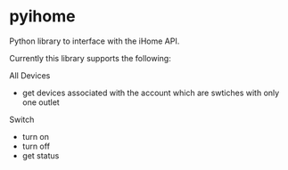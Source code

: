 # pyihome

Python library to interface with the iHome API.

Currently this library supports the following:

All Devices
 - get devices associated with the account which are swtiches with only one outlet

Switch
 - turn on
 - turn off
 - get status
